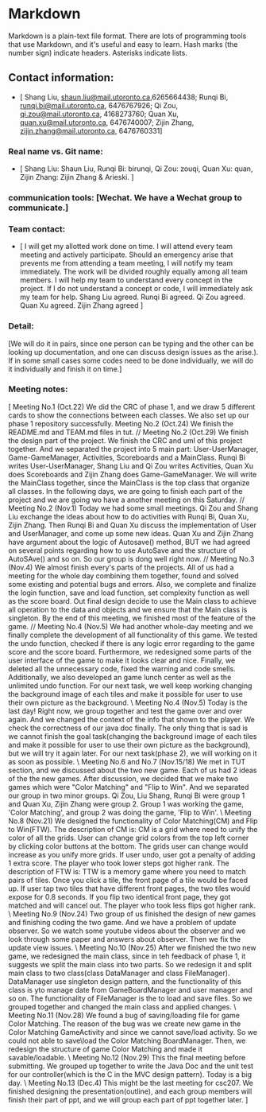 # Markdown

Markdown is a plain-text file format. There are lots of programming tools that use Markdown, and it's useful and
easy to learn. Hash marks (the number sign) indicate headers. Asterisks indicate lists.

## Contact information: 
* [
Shang Liu, shaun.liu@mail.utoronto.ca,6265664438;
Runqi Bi, runqi.bi@mail.utoronto.ca, 6476767926;
Qi Zou, qi.zou@mail.utoronto.ca, 4168273760;
Quan Xu, quan.xu@mail.utoronto.ca, 6476740007;
Zijin Zhang, zijin.zhang@mail.utoronto.ca, 6476760331]

### Real name vs. Git name:
* [
Shang Liu: Shaun Liu,
Runqi Bi: birunqi,
Qi Zou: zouqi,
Quan Xu: quan,
Zijin Zhang: Zijin Zhang & Arieski.
]

### communication tools: [Wechat. We have a Wechat group to communicate.]

### Team contact:

* [ 
I will get my allotted work done on time.
I will attend every team meeting and actively participate.
Should an emergency arise that prevents me from attending a team meeting, I will notify my team immediately.
The work will be divided roughly equally among all team members.
I will help my team to understand every concept in the project.
If I do not understand a concept or code, I will immediately ask my team for help.
Shang Liu agreed.
Runqi Bi agreed.
Qi Zou agreed.
Quan Xu agreed.
Zijin Zhang agreed
]


### Detail:

[We will do it in pairs, since one person can be typing and the other can be looking up 
documentation, and one can discuss design issues as the arise.). If in some small cases some codes 
need to be done individually, we will do it individually and finish it on time.]

### Meeting notes:

[
Meeting No.1 (Oct.22)
We did the CRC of phase 1, and we draw 5 different cards to show the connections between each 
classes. We also set up our phase 1 repository successfully.
Meeting No.2 (Oct.24)
We finish the README.md and TEAM.md files in tut.
//
Meeting No.2 (Oct.29)
We finish the design part of the project. We finish the CRC and uml of this project together.
And we separated the project into 5 main part: User-UserManager, Game-GameManager, Activities, 
Scoreboards and a MainClass. Runqi Bi writes User-UserManager, Shang Liu and Qi Zou writes 
Activities, Quan Xu does Scoreboards and Zijin Zhang does Game-GameManager. We will write 
the MainClass together, since the MainClass is the top class that organize all classes.
In the following days, we are going to finish each part of the project and we are going wo have a 
another meeting on this Saturday.
//
Meeting No.2 (Nov.1)
Today we had some small meetings. Qi Zou and Shang Liu exchange the ideas about how to do 
activities with Runqi Bi, Quan Xu, Zijin Zhang. Then Runqi Bi and Quan Xu discuss the implementation 
of User and UserManager, and come up some new ideas. Quan Xu and Zijin Zhang have argument about the 
logic of Autosave() method, BUT we had agreed on several points regarding how to use AutoSave and 
the structure of AutoSAve() and so on. So our group is dong well right now.
//
Meeting No.3 (Nov.4)
We almost finish every's parts of the projects. All of us had a meeting for the whole day
combining them together, found and solved some existing and potential bugs and errors.
Also, we complete and finalize the login function, save and load function, set complexity
function as well as the score board. Out final design decide to use the Main
class to achieve all operation to the data and objects and we ensure that the Main class is singleton.
By the end of this meeting, we finished most of the feature of the game.
//
Meeting No.4 (Nov.5)
We had another whole-day meeting and we finally complete the development of all functionality
of this game. We tested the undo function, checked if there is any logic error regarding to
the game score and the score board. Furthermore, we redesigned some parts of the user interface
of the game to make it looks clear and nice. Finally, we deleted all the unnecessary code,
fixed the warning and code smells. Additionally, we also developed an game lunch center as well as
the unlimited undo function. For our next task, we well keep working changing the background image
of each tiles and make it possible for user to use their own picture as the background.
\\
Meeting No.4 (Nov.5)
Today is the last day! Right now, we group together and test the game over and over again. And we 
changed the context of the info that shown to the player. We check the correctness of our java doc 
finally. The only thing that is sad is we cannot finish the goal task(changing the background image 
of each tiles and make it possible for user to use their own picture as the background), but we will 
try it again later. For our next task(phase 2), we will working on it as soon as possible. 
\\
Meeting No.6 and No.7 (Nov.15/18)
We met in TUT section, and we discussed about the two new game. Each of us had 2 ideas of the the 
new games. After discussion, we decided that we make two games which were "Color Matching" and 
"Flip to Win". And we separated our group in two minor groups. Qi Zou, Liu Shang, Runqi Bi were
group 1 and Quan Xu, Zijin Zhang were group 2. Group 1 was working the game, 'Color Matching', and 
group 2 was doing the game, 'Flip to Win'.
\\
Meeting No.8 (Nov.21)
We designed the functionality of Color Matching(CM) and Flip to Win(FTW). 
The description of CM is:
CM is a grid where need to unify the color of all the grids. User can change grid colors from 
the top left corner by clicking color buttons at the bottom. The grids user can change would 
increase as you unify more grids. If user undo, user got a penalty of adding 1 extra score. 
The player who took lower steps got higher rank.
The description of FTW is:
TTW is a memory game where you need to match pairs of tiles. Once you click a tile, the front page 
of a tile would be faced up. If user tap two tiles that have different front pages, the two 
tiles would expose for 0.8 seconds. If you flip two identical front page, they got matched 
and will cancel out. The player who took less flips got higher rank.
\\
Meeting No.9 (Nov.24)
Two group of us finished the design of new games and finishing coding the two game. And we have a
problem of update observer. So we watch some youtube videos about the observer and we look through 
some paper and answers about observer. Then we fix the update view issues.
\\
Meeting No.10 (Nov.25)
After we finished the two new game, we redesigned the main class, since in teh feedback of phase 1, 
it suggests we split the main class into two parts. So we redesign it and split main class to two 
class(class DataManager and class FileManager). DataManager use singleton design pattern, and the 
functionality of this class is yto manage date from GameBoardManager and user manager and so on. 
The functionality of FileManager is the to load and save files. So we grouped together and changed 
the main class and applied changes.
\\
Meeting No.11 (Nov.28)
We found a bug of saving/loading file for game Color Matching. The reason of the bug was we create 
new game in the Color Matching GameActivity and since we cannot save/load activity. So we could 
not able to save\load the Color Matching BoardManager. Then, we redesign the structure of game 
Color Matching and made it savable/loadable.
\\
Meeting No.12 (Nov.29)
This the final meeting before submitting. We grouped up together to write the Java Doc and the unit 
test for our controller(which is the C in the MVC design pattern). 
Today is a big day.
\\
Meeting No.13 (Dec.4)
This might be the last meeting for csc207. We finished designing the presentation(outline), and each 
group members will finish their part of ppt, and we will group each part of ppt together later.
]


